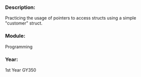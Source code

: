 ### Description: 
Practicing the usage of pointers to access structs using a simple "customer" struct. 

### Module: 
Programming

### Year: 
1st Year GY350